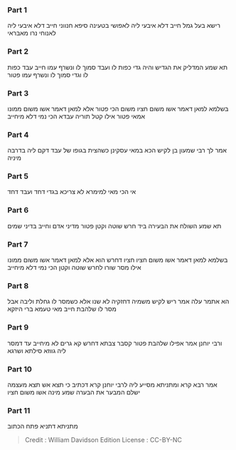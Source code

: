 
### Part 1
רישא בעל גמל חייב דלא איבעי ליה לאפושי בטעינה סיפא חנווני חייב דלא איבעי ליה לאנוחי נרו מאבראי

### Part 2
תא שמע המדליק את הגדיש והיה גדי כפות לו ועבד סמוך לו ונשרף עמו חייב עבד כפות לו וגדי סמוך לו ונשרף עמו פטור

### Part 3
בשלמא למאן דאמר אשו משום חציו משום הכי פטור אלא למאן דאמר אשו משום ממונו אמאי פטור אילו קטל תוריה עבדא הכי נמי דלא מיחייב

### Part 4
אמר לך רבי שמעון בן לקיש הכא במאי עסקינן כשהצית בגופו של עבד דקם ליה בדרבה מיניה

### Part 5
אי הכי מאי למימרא לא צריכא בגדי דחד ועבד דחד

### Part 6
תא שמע השולח את הבעירה ביד חרש שוטה וקטן פטור מדיני אדם וחייב בדיני שמים

### Part 7
בשלמא למאן דאמר אשו משום חציו חציו דחרש הוא אלא למאן דאמר אשו משום ממונו אילו מסר שורו לחרש שוטה וקטן הכי נמי דלא מיחייב

### Part 8
הא אתמר עלה אמר ריש לקיש משמיה דחזקיה לא שנו אלא כשמסר לו גחלת וליבה אבל מסר לו שלהבת חייב מאי טעמא ברי היזקא

### Part 9
ורבי יוחנן אמר אפילו שלהבת פטור קסבר צבתא דחרש קא גרים לא מיחייב עד דמסר ליה גווזא סילתא ושרגא

### Part 10
אמר רבא קרא ומתניתא מסייע ליה לרבי יוחנן קרא דכתיב כי תצא אש תצא מעצמה ישלם המבער את הבערה שמע מינה אשו משום חציו

### Part 11
מתניתא דתניא פתח הכתוב

>Credit : William Davidson Edition
>License : CC-BY-NC